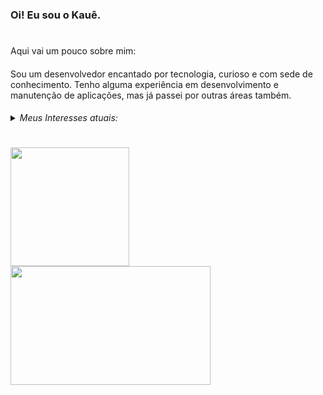 ### Oi! Eu sou o Kauê.
#
Aqui vai um pouco sobre mim:
####
Sou um desenvolvedor encantado por tecnologia, curioso e com sede de conhecimento. Tenho alguma experiência em desenvolvimento e manutenção de aplicações, mas já passei por outras áreas também.
####
<details>
<summary><i>Meus Interesses atuais:</i></summary>

####
- 🔭  Busco por oportunidades de aplicar o conhecimento em tecnologia que tenho adquirido nos últimos anos
####
- 🌱 No momento quero voltar meus esforços a construir e consolidar meu entendimento em aplicações escaláveis Cloud Native. Por isso estou revisando e documentando meus estudos relacionados a:

    - Java
    - Spring Rest
    - Spring Batch
    - Spring Cloud
    - Docker
    - Kubernetes
    - AWS/Azure/OCI - em breve

####
- 📫 Contate-me no Linkedin: [linkedin.com/in/kaue-oliveira-ko](linkedin.com/in/kaue-oliveira-ko)
</details>

#
<div align="left">
  <a href="https://github.com/kako13">
    <img float:left height="190em" src="https://github-readme-stats.vercel.app/api?username=kako13&show_icons=true&theme=blueberry&hide_border=true&include_all_commits=true&count_private=true&hide=prs,contribs,issues&show=total_commits,prs_merged,prs_merged_percentage&rank_icon=github"/>
    <img float:left height="190em" width=320 src="https://github-readme-stats.vercel.app/api/top-langs?username=kako13&layout=donut&langs_count=10&card_width=250&theme=blueberry&hide_border=true"/>
  </a>
</div>
